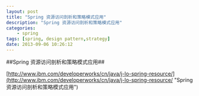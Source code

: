 ```yaml
---
layout: post  
title: "Spring 资源访问剖析和策略模式应用"  
description: "Spring 资源访问剖析和策略模式应用"  
categories:
    - spring
tags: [spring, design pattern,strategy]  
date: 2013-09-06 10:26:12
---
```

##Spring 资源访问剖析和策略模式应用##


[http://www.ibm.com/developerworks/cn/java/j-lo-spring-resource/](http://www.ibm.com/developerworks/cn/java/j-lo-spring-resource/ "Spring 资源访问剖析和策略模式应用")


